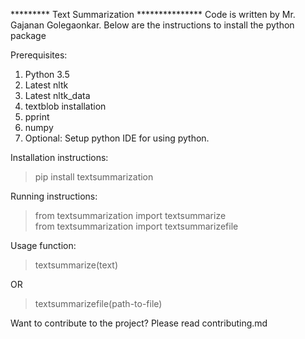 ********* Text Summarization ***************
Code is written by Mr. Gajanan Golegaonkar. Below are the instructions to install the python package

Prerequisites:

1. Python 3.5
2. Latest nltk
3. Latest nltk_data
4. textblob installation
5. pprint
6. numpy
7. Optional: Setup python IDE for using python.

Installation instructions:

> pip install textsummarization

Running instructions:

>from textsummarization import textsummarize<br>
>from textsummarization import textsummarizefile

Usage function:

>textsummarize(text)
  
  OR

>textsummarizefile(path-to-file)

Want to contribute to the project?
Please read contributing.md
